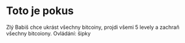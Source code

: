 # Toto je pokus 
Zlý Babiš chce ukrást všechny bitcoiny, projdi všemi 5 levely a zachraň všechny bitcoiony.
Ovládání: šipky
